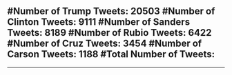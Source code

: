 #Number of Trump Tweets: 20503
#Number of Clinton Tweets: 9111
#Number of Sanders Tweets: 8189
#Number of Rubio Tweets: 6422
#Number of Cruz Tweets: 3454
#Number of Carson Tweets: 1188
#Total Number of Tweets:  
---
---
